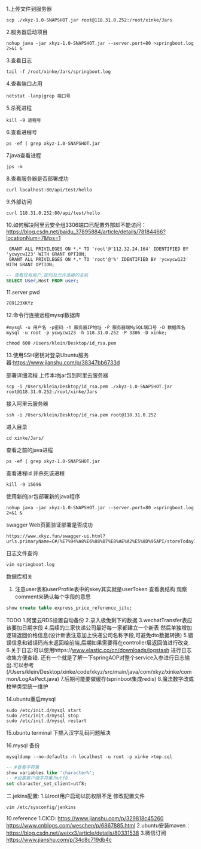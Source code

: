 1.上传文件到服务器
```shell
scp ./xkyz-1.0-SNAPSHOT.jar root@118.31.0.252:/root/xinke/Jars
```
2.服务器启动项目
```shell
nohup java -jar xkyz-1.0-SNAPSHOT.jar --server.port=80 >springboot.log 2>&1 &
```

3.查看日志
```shell
tail -f /root/xinke/Jars/springboot.log 
```
4.查看端口占用
```shell
netstat -lanp|grep 端口号
```
5.杀死进程
```shell
kill -9 进程号
```
6.查看进程号
```shell
ps -ef | grep xkyz-1.0-SNAPSHOT.jar
```
7.java查看进程
```shell
jps -m
```
8.查看服务器是否部署成功
```shell
curl localhost:80/api/test/hello
```
9.外部访问
```shell
curl 118.31.0.252:80/api/test/hello
```

10.如何解决阿里云安全组3306端口已配置外部却不能访问：
https://blog.csdn.net/baidu_37895884/article/details/78184466?locationNum=7&fps=1
```shell
 GRANT ALL PRIVILEGES ON *.* TO 'root'@'112.32.24.164' IDENTIFIED BY 'ycwycw123' WITH GRANT OPTION;
 GRANT ALL PRIVILEGES ON *.* TO 'root'@'%' IDENTIFIED BY 'ycwycw123' WITH GRANT OPTION;
```
```sql
-- 查看现有用户,密码及允许连接的主机
SELECT User,Host FROM user;
```
11.server pwd
```shell
789123XKYz
```
12.命令行连接远程mysql数据库
```shell
#mysql -u 用户名 -p密码 -h 服务器IP地址 -P 服务器端MySQL端口号 -D 数据库名
mysql -u root -p ycwycw123 -h 118.31.0.252 -P 3306 -D xinke;
```
```shell
chmod 600 /Users/klein/Desktop/id_rsa.pem
```
13.使用SSH密钥对登录Ubuntu服务器:https://www.jianshu.com/p/38347bb6733d


部署详细流程
上传本地jar包到阿里云服务器
```shell
scp -i /Users/klein/Desktop/id_rsa.pem ./xkyz-1.0-SNAPSHOT.jar root@118.31.0.252:/root/xinke/Jars
```
接入阿里云服务器
```shell
ssh -i /Users/klein/Desktop/id_rsa.pem root@118.31.0.252
```
进入目录
```shell
cd xinke/Jars/
```
查看之前的java进程
```shell
ps -ef | grep xkyz-1.0-SNAPSHOT.jar
```
查看进程id 并杀死该进程
```shell
kill -9 15696
```
使用新的jar包部署新的java程序
```shell
nohup java -jar xkyz-1.0-SNAPSHOT.jar --server.port=80 >springboot.log 2>&1 &
```
swagger Web页面验证部署是否成功
```
https://www.xkyz.fun/swagger-ui.html?urls.primaryName=C#/%E7%94%A8%E6%88%B7%E8%AE%A2%E5%8D%95API/storeTodayIncomeUsingPOST_2
```
日志文件查询
```shell
vim springboot.log
```




数据库相关
1. 注意user表和userProfile表中的skey其实就是userToken
查看表结构 观察comment来确认每个字段的意思
```sql
show create table express_price_reference_jitu;
```




TODO
1.阿里云RDS设置自动备份
2.录入极兔剩下的数据
3.wechatTransfer表应该要加日期字段
4.后续的三家快递公司最好每一家都建立一个新表 然后单独增加逻辑返回价格信息(设计新表注意加上快递公司名称字段,可避免dto数据转换)
5.错误信息和错误码尚未返回给前端,后期如果需要得在controller层返回值进行改变.
6.关于日志:可以使用https://www.elastic.co/cn/downloads/logstash 进行日志收集方便查错. 还有一个就是了解一下springAOP对整个service入参进行日志输出.可以参考(/Users/klein/Desktop/xinke/code/xkyz/src/main/java/com/xkyz/xinke/common/LogAsPect.java)
7.后期可能要做缓存(sprinboot集成redis)
8.魔法数字改成枚举类型统一维护

14.ubuntu重启mysql
```shell
sudo /etc/init.d/mysql start
sudo /etc/init.d/mysql stop
sudo /etc/init.d/mysql restart
```

15.ubuntu terminal 下插入汉字乱码问题解决

16.mysql 备份
```shell
mysqldump --no-defaults -h localhost -u root -p xinke >tmp.sql
```

```sql
-- #查看字符集
show variables like 'character%';
-- #设置客户端字符集为utf8
set character_set_client=utf8;
```

二.jekins配置:
1.以root用户启动以防权限不足 修改配置文件
```shell
vim /etc/sysconfig/jenkins
```

10.reference
1.CICD:
https://www.jianshu.com/p/329818c45260
https://www.cnblogs.com/weschen/p/6867885.html
2.ubuntu安装maven：
https://blog.csdn.net/weixx3/article/details/80331538
3.微信订阅
https://www.jianshu.com/p/34c8c719db4c



